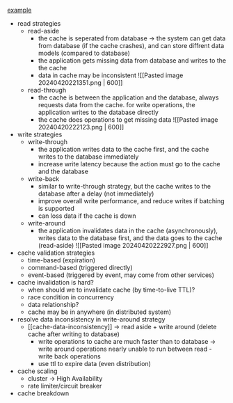 [example](https://www.prisma.io/dataguide/managing-databases/introduction-database-caching)
- read strategies
	- read-aside
		- the cache is seperated from database -> the system can get data from database (if the cache crashes), and can store diffrent data models (compared to database)
		- the application gets missing data from database and writes to the the cache
		- data in cache may be inconsistent
		![[Pasted image 20240420221351.png | 600]]
	- read-through
		- the cache is between the application and the database, always requests data from the cache. for write operations, the application writes to the database directly
		- the cache does operations to get missing data
		![[Pasted image 20240420222123.png | 600]]
- write strategies
	- write-through
		- the application writes data to the cache first, and the cache writes to the database immediately
		- increase write latency because the action must go to the cache and the database
	- write-back
		- similar to write-through strategy, but the cache writes to the database after a delay (not immediately)
		- improve overall write performance, and reduce writes if batching is supported
		- can loss data if the cache is down
	- write-around
		- the application invalidates data in the cache (asynchronously), writes data to the database first, and the data goes to the cache (read-aside)
		![[Pasted image 20240420222927.png | 600]]
- cache validation strategies
	- time-based (expiration)
	- command-based (triggered directly)
	- event-based (triggered by event, may come from other services)
- cache invalidation is hard?
	- when should we to invalidate cache (by time-to-live TTL)?
	- race condition in concurrency
	- data relationship?
	- cache may be in anywhere (in distributed system)
- resolve data inconsistency in write-around strategy
	- [[cache-data-inconsistency]]
	-> read aside + write around (delete cache after writing to database)
		- write operations to cache are much faster than to database -> write around operations nearly unable to run between read - write back operations
		- use ttl to expire data (even distribution)
- cache scaling
	- cluster -> High Availability
	- rate limiter/circuit breaker
- cache breakdown